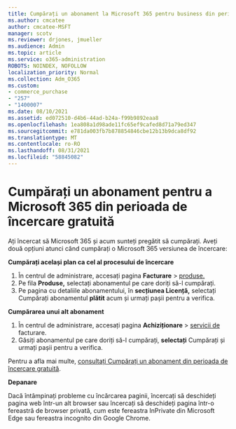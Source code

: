 ```yaml
---
title: Cumpărați un abonament la Microsoft 365 pentru business din perioada de încercare gratuită
ms.author: cmcatee
author: cmcatee-MSFT
manager: scotv
ms.reviewer: drjones, jmueller
ms.audience: Admin
ms.topic: article
ms.service: o365-administration
ROBOTS: NOINDEX, NOFOLLOW
localization_priority: Normal
ms.collection: Adm_O365
ms.custom:
- commerce_purchase
- "257"
- "1400007"
ms.date: 08/10/2021
ms.assetid: ed072510-d4b6-44ad-b24a-f99b9892eaa8
ms.openlocfilehash: 1ea808a1d98ade11fc65ef9cafed8d71a79ed347
ms.sourcegitcommit: e781da003fb7b878854846cbe12b13b9dca8df92
ms.translationtype: MT
ms.contentlocale: ro-RO
ms.lasthandoff: 08/31/2021
ms.locfileid: "58845082"
---
```

# <a name="buy-a-subscription-to-microsoft-365-from-your-free-trial"></a>Cumpărați un abonament pentru a Microsoft 365 din perioada de încercare gratuită

Ați încercat să Microsoft 365 și acum sunteți pregătit să cumpărați. Aveți două opțiuni atunci când cumpărați o Microsoft 365 versiunea de încercare:
  
 **Cumpărați același plan ca cel al procesului de încercare**
  
1. În centrul de administrare, accesați pagina **Facturare** \> [produse.](https://go.microsoft.com/fwlink/p/?linkid=842054)
2. Pe fila **Produse,** selectați abonamentul pe care doriți să-l cumpărați.
3. Pe pagina cu detaliile abonamentului, în **secțiunea Licență,** selectați Cumpărați abonamentul **plătit** acum și urmați pașii pentru a verifica.
 
**Cumpărarea unui alt abonament**
  
1. În centrul de administrare, accesați pagina **Achiziționare** \> [servicii de](https://go.microsoft.com/fwlink/p/?linkid=868433) facturare.
2. Găsiți abonamentul pe care doriți să-l cumpărați, **selectați** Cumpărați și urmați pașii pentru a verifica.

Pentru a afla mai multe, [consultați Cumpărați un abonament din perioada de încercare gratuită](https://docs.microsoft.com/microsoft-365/commerce/try-or-buy-microsoft-365#buy-a-subscription-from-your-free-trial).

**Depanare**

Dacă întâmpinați probleme cu încărcarea paginii, încercați să deschideți pagina web într-un alt browser sau încercați să deschideți pagina într-o fereastră de browser privată, cum este fereastra InPrivate din Microsoft Edge sau fereastra incognito din Google Chrome.